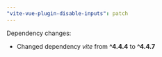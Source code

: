 ```yaml
---
"vite-vue-plugin-disable-inputs": patch
---
```


Dependency changes:

- Changed dependency _vite_ from **^4.4.4** to **^4.4.7**
